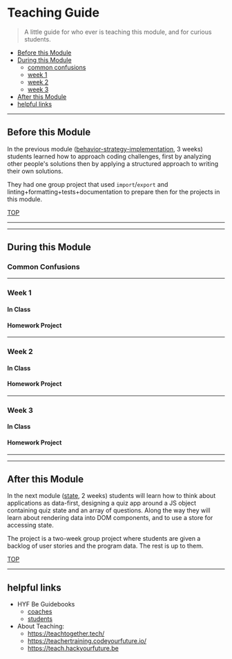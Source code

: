 # Teaching Guide

> A little guide for who ever is teaching this module, and for curious students.

- [Before this Module](#before-this-module)
- [During this Module](#during-this-module)
  - [common confusions](#common-confusions)
  - [week 1](#week-1)
  - [week 2](#week-2)
  - [week 3](#week-3)
- [After this Module](#after-this-module)
- [helpful links](#helpful-links)

---

## Before this Module

In the previous module ([behavior-strategy-implementation](https://github.com/HackYourFutureBelgium/behavior-strategy-implementation), 3 weeks) students learned how to approach coding challenges, first by analyzing other people's solutions then by applying a structured approach to writing their own solutions.

They had one group project that used `import`/`export` and linting+formatting+tests+documentation to prepare then for the projects in this module.

[TOP](#teaching-guide)

---

---

## During this Module

### Common Confusions

---

### Week 1

#### In Class

#### Homework Project

---

### Week 2

#### In Class

#### Homework Project

---

### Week 3

#### In Class

#### Homework Project

---

---

## After this Module

In the next module ([state](https://github.com/HackYourFutureBelgium/state), 2 weeks) students will learn how to think about applications as data-first, designing a quiz app around a JS object containing quiz state and an array of questions. Along the way they will learn about rendering data into DOM components, and to use a store for accessing state.

The project is a two-week group project where students are given a backlog of user stories and the program data. The rest is up to them.

[TOP](#teaching-guide)

---

## helpful links

- HYF Be Guidebooks
  - [coaches](https://home.hackyourfuture.be/coaches)
  - [students](https://home.hackyourfuture.be/students)
- About Teaching:
  - https://teachtogether.tech/
  - https://teachertraining.codeyourfuture.io/
  - https://teach.hackyourfuture.be
